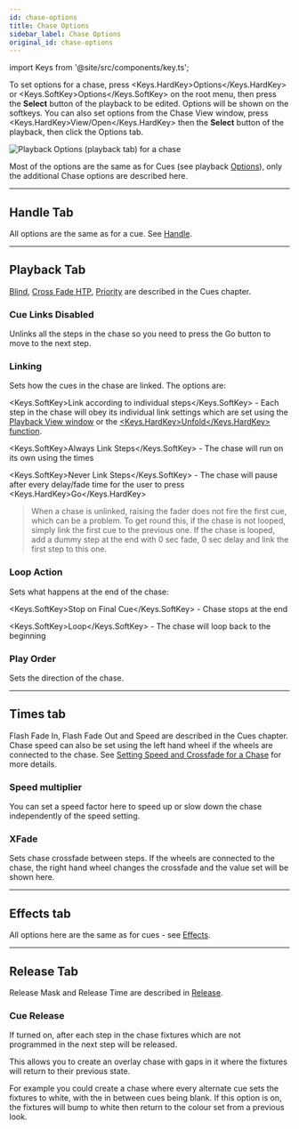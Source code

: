 ```yaml
---
id: chase-options
title: Chase Options
sidebar_label: Chase Options
original_id: chase-options
---
```


import Keys from '@site/src/components/key.ts';

To set options for a chase, press <Keys.HardKey>Options</Keys.HardKey> or <Keys.SoftKey>Options</Keys.SoftKey> on the root menu,
then press the <strong>Select</strong> button of the playback to be edited. Options will
be shown on the softkeys. You can also set options from the Chase View window, press
<Keys.HardKey>View/Open</Keys.HardKey> then the <strong>Select</strong> button of the playback, then click the
Options tab.

![Playback Options (playback tab) for a chase](/docs/images/Playback-Options-Chase-Playback-Tab.png)

Most of the options are the same as for Cues (see playback [Options](../cues/playback-options.md)), only the additional Chase options are described here.

---

## Handle Tab

All options are the same as for a cue.
See [Handle](../cues/playback-options.md#handle-tab).

--- 

## Playback Tab

[Blind](../cues/playback-options.md#blind), [Cross Fade HTP](../cues/playback-options.md#cross-fade-htp), [Priority](../cues/playback-options.md#priority) are described in the Cues chapter. 

### Cue Links Disabled
Unlinks all the steps in the chase so you need to press the Go button to move to the next step.

### Linking
Sets how the cues in the chase are linked. The options
are:

<Keys.SoftKey>Link according to individual steps</Keys.SoftKey> - Each step in the chase will obey its 
individual link settings which are set using the
[Playback View window](editing-a-chase.md#opening-a-chase-for-editing)
or the [<Keys.HardKey>Unfold</Keys.HardKey> function](editing-a-chase.md#editing-a-chase-using-unfold).


<Keys.SoftKey>Always Link Steps</Keys.SoftKey> - The chase will run on its own using the times


<Keys.SoftKey>Never Link Steps</Keys.SoftKey> - The chase will pause after every delay/fade time
for the user to press <Keys.HardKey>Go</Keys.HardKey>

> When a chase is unlinked, raising the fader does not fire the first cue, which can be a problem. To get round this, if the chase is not looped, simply link the first cue to the previous one. If the chase is looped, add a dummy step at the end with 0 sec fade, 0 sec delay and link the first step to this one.

### Loop Action
Sets what happens at the end of the chase:

<Keys.SoftKey>Stop on Final Cue</Keys.SoftKey> - Chase stops at the end


<Keys.SoftKey>Loop</Keys.SoftKey> - The chase will loop back to the beginning

### Play Order
Sets the direction of the chase.

---

## Times tab

Flash Fade In, Flash Fade Out and Speed are described in the Cues chapter.
Chase speed can also be set using the left hand wheel if the wheels are connected to the chase.
See [Setting Speed and Crossfade for a Chase](chase-playback.md#setting-speed-and-crossfade-for-a-chase) for more details.


### Speed multiplier
You can set a speed factor here to speed up or slow down the chase independently of the speed setting.

### XFade
Sets chase crossfade between steps. If the wheels are connected to the chase,
the right hand wheel changes the crossfade and the value set will be shown here.

---

## Effects tab

All options here are the same as for cues - see [Effects](../cues/playback-options.md#effects-tab).

--- 

## Release Tab

Release Mask and Release Time are described in 
[Release](../cues/playback-options.md#release-tab).

### Cue Release
If turned on, after each step in the chase fixtures which are
not programmed in the next step will be released. 

This allows you to create an overlay chase with gaps in it
where the fixtures will return to their previous state.

For example you could create a chase where every alternate cue sets the fixtures to
white, with the in between cues being blank. If this option is on, the
fixtures will bump to white then return to the colour set from a
previous look.

